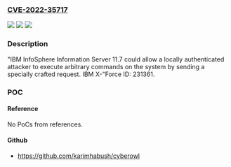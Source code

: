 ### [CVE-2022-35717](https://cve.mitre.org/cgi-bin/cvename.cgi?name=CVE-2022-35717)
![](https://img.shields.io/static/v1?label=Product&message=IBM%20InfoSphere%20Information%20Server&color=blue)
![](https://img.shields.io/static/v1?label=Version&message=%3D%2011.7%20&color=brighgreen)
![](https://img.shields.io/static/v1?label=Vulnerability&message=Command%20Execution&color=brighgreen)

### Description

"IBM InfoSphere Information Server 11.7 could allow a locally authenticated attacker to execute arbitrary commands on the system by sending a specially crafted request. IBM X-"Force ID: 231361.

### POC

#### Reference
No PoCs from references.

#### Github
- https://github.com/karimhabush/cyberowl

